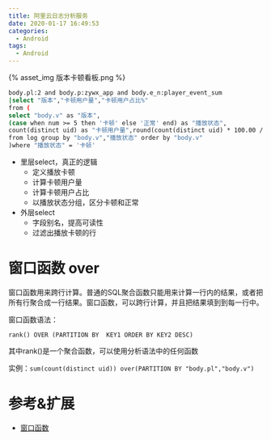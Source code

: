 ```yaml
---
title: 阿里云日志分析服务
date: 2020-01-17 16:49:53
categories:
  - Android
tags:
  - Android
---
```


{% asset_img 版本卡顿看板.png %}

```bash
body.pl:2 and body.p:zywx_app and body.e_n:player_event_sum
|select "版本","卡顿用户量","卡顿用户占比%" 
from (
select "body.v" as "版本",
(case when num >= 5 then '卡顿' else '正常' end) as "播放状态",
count(distinct uid) as "卡顿用户量",round(count(distinct uid) * 100.00 / sum(count(distinct uid)) over(PARTITION BY "body.v"),2) as "卡顿用户占比%"
from log group by "body.v","播放状态" order by "body.v"
)where "播放状态" = '卡顿'
```

- 里层select，真正的逻辑
	- 定义播放卡顿
	- 计算卡顿用户量
	- 计算卡顿用户占比
	- 以播放状态分组，区分卡顿和正常	
- 外层select
	- 字段别名，提高可读性
	- 过滤出播放卡顿的行

# 窗口函数 over

窗口函数用来跨行计算。普通的SQL聚合函数只能用来计算一行内的结果，或者把所有行聚合成一行结果。窗口函数，可以跨行计算，并且把结果填到到每一行中。

窗口函数语法：

`rank() OVER (PARTITION BY  KEY1 ORDER BY KEY2 DESC)`

其中rank()是一个聚合函数，可以使用分析语法中的任何函数

实例：`sum(count(distinct uid)) over(PARTITION BY "body.pl","body.v")`

# 参考&扩展

- [窗口函数](https://help.aliyun.com/document_detail/63972.html?spm=5176.11065259.1996646101.searchclickresult.5fba6238KEPvzj)

